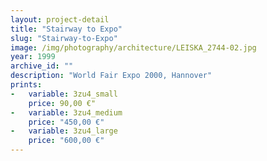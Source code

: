 ```yaml
---
layout: project-detail
title: "Stairway to Expo"
slug: "Stairway-to-Expo"
image: /img/photography/architecture/LEISKA_2744-02.jpg
year: 1999
archive_id: ""
description: "World Fair Expo 2000, Hannover"
prints:
-   variable: 3zu4_small
    price: 90,00 €"
-   variable: 3zu4_medium
    price: "450,00 €"
-   variable: 3zu4_large
    price: "600,00 €"
---
```

